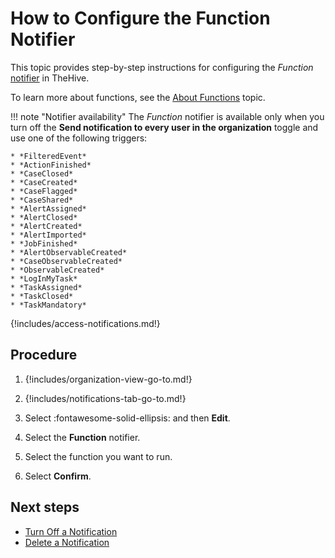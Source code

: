 # How to Configure the Function Notifier

<!-- md:license Platinum -->

This topic provides step-by-step instructions for configuring the *Function* [notifier](../about-notifications.md#notifiers) in TheHive.

To learn more about functions, see the [About Functions](../../manage-functions/about-functions.md) topic.

!!! note "Notifier availability"
    The *Function* notifier is available only when you turn off the **Send notification to every user in the organization** toggle and use one of the following triggers:

    * *FilteredEvent*  
    * *ActionFinished*  
    * *CaseClosed*  
    * *CaseCreated*  
    * *CaseFlagged*  
    * *CaseShared*  
    * *AlertAssigned*  
    * *AlertClosed*  
    * *AlertCreated*  
    * *AlertImported*  
    * *JobFinished*  
    * *AlertObservableCreated*  
    * *CaseObservableCreated*  
    * *ObservableCreated* 
    * *LogInMyTask*  
    * *TaskAssigned*  
    * *TaskClosed*  
    * *TaskMandatory*

{!includes/access-notifications.md!}

<h2>Procedure</h2>

1. {!includes/organization-view-go-to.md!}

2. {!includes/notifications-tab-go-to.md!}

3. Select :fontawesome-solid-ellipsis: and then **Edit**.

4. Select the **Function** notifier.

5. Select the function you want to run.

6. Select **Confirm**.

<h2>Next steps</h2>

* [Turn Off a Notification](../turn-off-a-notification.md)
* [Delete a Notification](../delete-a-notification.md)